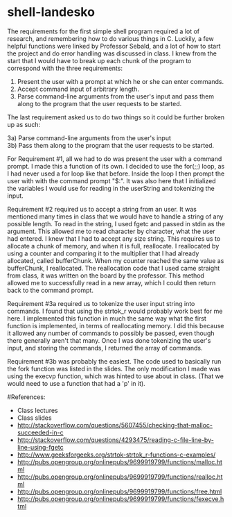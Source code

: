# shell-landesko

The requirements for the first simple shell program required a lot of research, and remembering how to do various things in C. Luckily, a few helpful functions were linked by Professor Sebald, and a lot of how to start the project and do error handling was discussed in class. I knew from the start that I would have to break up each chunk of the program to correspond with the three requirements:

1) Present the user with a prompt at which he or she can enter commands.  
2) Accept command input of arbitrary length.  
3) Parse command-line arguments from the user's input and pass them along to the program that the user requests to be started.  

The last requirement asked us to do two things so it could be further broken up as such:

3a) Parse command-line arguments from the user's input  
3b) Pass them along to the program that the user requests to be started. 

For Requirement #1, all we had to do was present the user with a command prompt. I made this a function of its own. I decided to use the for(;;) loop, as I had never used a for loop like that before. Inside the loop I then prompt the user with with the command prompt "$:". It was also here that I initialized the variables I would use for reading in the userString and tokenizing the input.

Requirement #2 required us to accept a string from an user. It was mentioned many times in class that we would have to handle a string of any possible length. To read in the string, I used fgetc and passed in stdin as the argument. This allowed me to read character by character, what the user had entered. I knew that I had to accept any size string. This requires us to allocate a chunk of memory, and when it is full, reallocate. I reallocated by using a counter and comparing it to the multiplier that I had already allocated, called bufferChunk. When my counter reached the same value as bufferChunk, I reallocated. The reallocation code that I used came straight from class, it was written on the board by the professor. This method allowed me to successfully read in a new array, which I could then return back to the command prompt. 

Requirement #3a required us to tokenize the user input string into commands. I found that using the strtok_r would probably work best for me here. I implemented this function in much the same way what the first function is implemented, in terms of reallocating memory. I did this because it allowed any number of commands to possibly be passed, even though there generally aren't that many. Once I was done tokenizing the user's input, and storing the commands, I returned the array of commands.

Requirement #3b was probably the easiest. The code used to basically run the fork function was listed in the slides. The only modification I made was using the execvp function, which was hinted to use about in class. (That we would need to use a function that had a 'p' in it). 


#References:

- Class lectures
- Class slides
- http://stackoverflow.com/questions/5607455/checking-that-malloc-succeeded-in-c
- http://stackoverflow.com/questions/4293475/reading-c-file-line-by-line-using-fgetc
- http://www.geeksforgeeks.org/strtok-strtok_r-functions-c-examples/
- http://pubs.opengroup.org/onlinepubs/9699919799/functions/malloc.html
- http://pubs.opengroup.org/onlinepubs/9699919799/functions/realloc.html
- http://pubs.opengroup.org/onlinepubs/9699919799/functions/free.html
- http://pubs.opengroup.org/onlinepubs/9699919799/functions/fexecve.html
